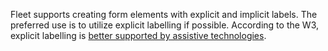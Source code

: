 Fleet supports creating form elements with explicit and implicit labels. The preferred use is to utilize explicit labelling if possible. According to the W3, explicit labelling is [better supported by assistive technologies](https://www.w3.org/WAI/tutorials/forms/labels/#associating-labels-implicitly). 
